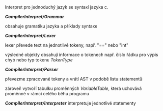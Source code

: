 Interpret pro jednoduchý jazyk se syntaxí jazyka c.

_**CompilerInterpret/Grammar**_ 

obsahuje gramatiku jazyka a příklady syntaxe


_**CompilerInterpret/Lexer**_ 

lexer převede text na jednotlivé tokeny, např. "==" nebo "int"

výsledné objekty obsahují informace o tokenech např. číslo řádku pro výpis chyb nebo typ tokenu _TokenType_


_**CompilerInterpret/Parser**_ 

převezme zpracované tokeny a vrátí AST v podobě listu statementů

zároveň vytvoří tabulku proměnných _VariableTable_, která uchovává proměnné v rámci celého běhu programu


_**CompilerInterpret/Interpreter**_ 
interpretuje jednotlivé statementy
